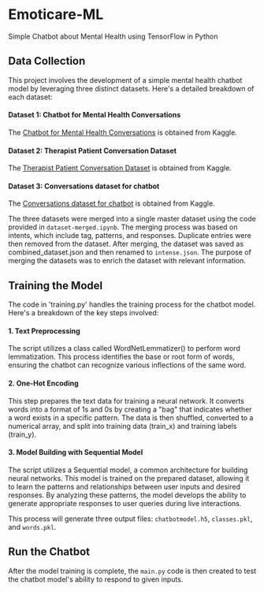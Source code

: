 # Emoticare-ML
Simple Chatbot about Mental Health using TensorFlow in Python

## Data Collection
This project involves the development of a simple mental health chatbot model by leveraging three distinct datasets. Here's a detailed breakdown of each dataset:
#### Dataset 1: Chatbot for Mental Health Conversations
The [Chatbot for Mental Health Conversations](https://www.kaggle.com/code/jocelyndumlao/chatbot-for-mental-health-conversations/) is obtained from Kaggle.
#### Dataset 2: Therapist Patient Conversation Dataset
The [Therapist Patient Conversation Dataset](https://www.kaggle.com/datasets/neelghoshal/therapist-patient-conversation-dataset) is obtained from Kaggle.
#### Dataset 3: Conversations dataset for chatbot
The [Conversations dataset for chatbot](https://www.kaggle.com/datasets/kanikamalhotra1307/conversations-dataset-for-chatbot) is obtained from Kaggle.

The three datasets were merged into a single master dataset using the code provided in `dataset-merged.ipynb`. The merging process was based on intents, which include tag, patterns, and responses. Duplicate entries were then removed from the dataset. After merging, the dataset was saved as combined_dataset.json and then renamed to `intense.json`. The purpose of merging the datasets was to enrich the dataset with relevant information. 

## Training the Model
The code in 'training.py' handles the training process for the chatbot model. Here's a breakdown of the key steps involved:
#### 1. Text Preprocessing
The script utilizes a class called WordNetLemmatizer() to perform word lemmatization. This process identifies the base or root form of words, ensuring the chatbot can recognize various inflections of the same word. 
#### 2. One-Hot Encoding
This step prepares the text data for training a neural network. It converts words into a format of 1s and 0s by creating a "bag" that indicates whether a word exists in a specific pattern. The data is then shuffled, converted to a numerical array, and split into training data (train_x) and training labels (train_y).
#### 3. Model Building with Sequential Model
The script utilizes a Sequential model, a common architecture for building neural networks. This model is trained on the prepared dataset, allowing it to learn the patterns and relationships between user inputs and desired responses. By analyzing these patterns, the model develops the ability to generate appropriate responses to user queries during live interactions.

This process will generate three output files: `chatbotmodel.h5`, `classes.pkl`, and `words.pkl`.

## Run the Chatbot
After the model training is complete, the `main.py` code is then created to test the chatbot model's ability to respond to given inputs.
